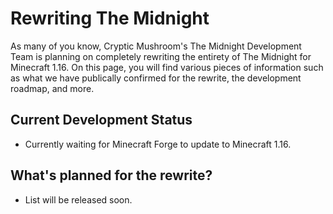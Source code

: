 # Rewriting The Midnight  
As many of you know, Cryptic Mushroom's The Midnight Development Team is planning on completely rewriting the entirety of The Midnight for Minecraft 1.16. On this page, you will find various pieces of information such as what we have publically confirmed for the rewrite, the development roadmap, and more.

## Current Development Status
- Currently waiting for Minecraft Forge to update to Minecraft 1.16.

## What's planned for the rewrite?
- List will be released soon.